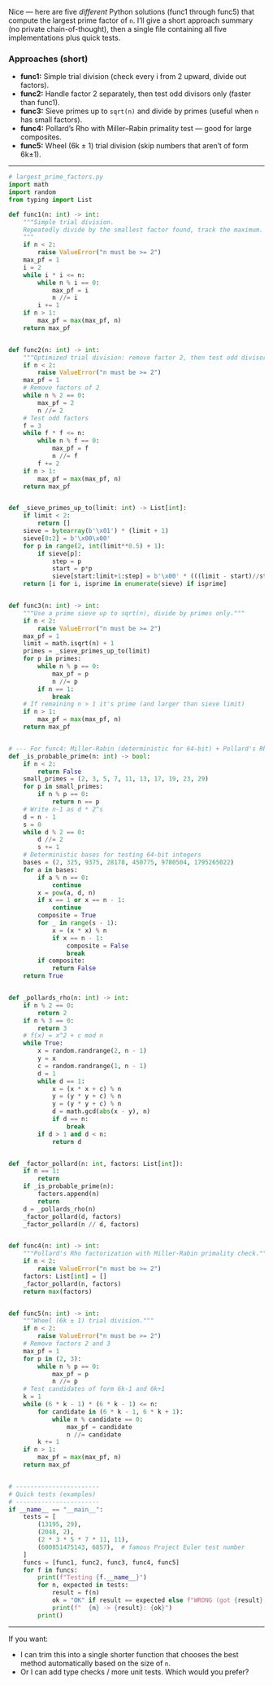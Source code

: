Nice — here are five *different* Python solutions (func1 through func5) that compute the largest prime factor of `n`. I’ll give a short approach summary (no private chain-of-thought), then a single file containing all five implementations plus quick tests.

### Approaches (short)

* **func1:** Simple trial division (check every i from 2 upward, divide out factors).
* **func2:** Handle factor 2 separately, then test odd divisors only (faster than func1).
* **func3:** Sieve primes up to `sqrt(n)` and divide by primes (useful when `n` has small factors).
* **func4:** Pollard’s Rho with Miller–Rabin primality test — good for large composites.
* **func5:** Wheel (6k ± 1) trial division (skip numbers that aren’t of form 6k±1).

---

```python
# largest_prime_factors.py
import math
import random
from typing import List

def func1(n: int) -> int:
    """Simple trial division.
    Repeatedly divide by the smallest factor found, track the maximum.
    """
    if n < 2:
        raise ValueError("n must be >= 2")
    max_pf = 1
    i = 2
    while i * i <= n:
        while n % i == 0:
            max_pf = i
            n //= i
        i += 1
    if n > 1:
        max_pf = max(max_pf, n)
    return max_pf


def func2(n: int) -> int:
    """Optimized trial division: remove factor 2, then test odd divisors only."""
    if n < 2:
        raise ValueError("n must be >= 2")
    max_pf = 1
    # Remove factors of 2
    while n % 2 == 0:
        max_pf = 2
        n //= 2
    # Test odd factors
    f = 3
    while f * f <= n:
        while n % f == 0:
            max_pf = f
            n //= f
        f += 2
    if n > 1:
        max_pf = max(max_pf, n)
    return max_pf


def _sieve_primes_up_to(limit: int) -> List[int]:
    if limit < 2:
        return []
    sieve = bytearray(b'\x01') * (limit + 1)
    sieve[0:2] = b'\x00\x00'
    for p in range(2, int(limit**0.5) + 1):
        if sieve[p]:
            step = p
            start = p*p
            sieve[start:limit+1:step] = b'\x00' * (((limit - start)//step) + 1)
    return [i for i, isprime in enumerate(sieve) if isprime]


def func3(n: int) -> int:
    """Use a prime sieve up to sqrt(n), divide by primes only."""
    if n < 2:
        raise ValueError("n must be >= 2")
    max_pf = 1
    limit = math.isqrt(n) + 1
    primes = _sieve_primes_up_to(limit)
    for p in primes:
        while n % p == 0:
            max_pf = p
            n //= p
        if n == 1:
            break
    # If remaining n > 1 it's prime (and larger than sieve limit)
    if n > 1:
        max_pf = max(max_pf, n)
    return max_pf


# --- For func4: Miller-Rabin (deterministic for 64-bit) + Pollard's Rho ---
def _is_probable_prime(n: int) -> bool:
    if n < 2:
        return False
    small_primes = (2, 3, 5, 7, 11, 13, 17, 19, 23, 29)
    for p in small_primes:
        if n % p == 0:
            return n == p
    # Write n-1 as d * 2^s
    d = n - 1
    s = 0
    while d % 2 == 0:
        d //= 2
        s += 1
    # Deterministic bases for testing 64-bit integers
    bases = (2, 325, 9375, 28178, 450775, 9780504, 1795265022)
    for a in bases:
        if a % n == 0:
            continue
        x = pow(a, d, n)
        if x == 1 or x == n - 1:
            continue
        composite = True
        for _ in range(s - 1):
            x = (x * x) % n
            if x == n - 1:
                composite = False
                break
        if composite:
            return False
    return True


def _pollards_rho(n: int) -> int:
    if n % 2 == 0:
        return 2
    if n % 3 == 0:
        return 3
    # f(x) = x^2 + c mod n
    while True:
        x = random.randrange(2, n - 1)
        y = x
        c = random.randrange(1, n - 1)
        d = 1
        while d == 1:
            x = (x * x + c) % n
            y = (y * y + c) % n
            y = (y * y + c) % n
            d = math.gcd(abs(x - y), n)
            if d == n:
                break
        if d > 1 and d < n:
            return d


def _factor_pollard(n: int, factors: List[int]):
    if n == 1:
        return
    if _is_probable_prime(n):
        factors.append(n)
        return
    d = _pollards_rho(n)
    _factor_pollard(d, factors)
    _factor_pollard(n // d, factors)


def func4(n: int) -> int:
    """Pollard's Rho factorization with Miller-Rabin primality check."""
    if n < 2:
        raise ValueError("n must be >= 2")
    factors: List[int] = []
    _factor_pollard(n, factors)
    return max(factors)


def func5(n: int) -> int:
    """Wheel (6k ± 1) trial division."""
    if n < 2:
        raise ValueError("n must be >= 2")
    # Remove factors 2 and 3
    max_pf = 1
    for p in (2, 3):
        while n % p == 0:
            max_pf = p
            n //= p
    # Test candidates of form 6k-1 and 6k+1
    k = 1
    while (6 * k - 1) * (6 * k - 1) <= n:
        for candidate in (6 * k - 1, 6 * k + 1):
            while n % candidate == 0:
                max_pf = candidate
                n //= candidate
        k += 1
    if n > 1:
        max_pf = max(max_pf, n)
    return max_pf


# -----------------------
# Quick tests (examples)
# -----------------------
if __name__ == "__main__":
    tests = [
        (13195, 29),
        (2048, 2),
        (2 * 3 * 5 * 7 * 11, 11),
        (600851475143, 6857),  # famous Project Euler test number
    ]
    funcs = [func1, func2, func3, func4, func5]
    for f in funcs:
        print(f"Testing {f.__name__}")
        for n, expected in tests:
            result = f(n)
            ok = "OK" if result == expected else f"WRONG (got {result}, expected {expected})"
            print(f"  {n} -> {result}: {ok}")
        print()
```

---

If you want:

* I can trim this into a single shorter function that chooses the best method automatically based on the size of `n`.
* Or I can add type checks / more unit tests. Which would you prefer?
